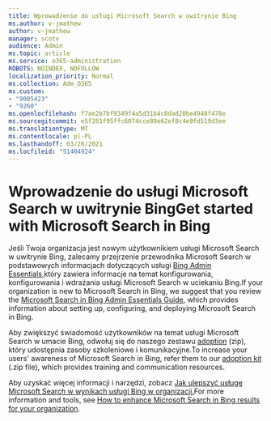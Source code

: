 ```yaml
---
title: Wprowadzenie do usługi Microsoft Search w uwitrynie Bing
ms.author: v-jmathew
author: v-jmathew
manager: scotv
audience: Admin
ms.topic: article
ms.service: o365-administration
ROBOTS: NOINDEX, NOFOLLOW
localization_priority: Normal
ms.collection: Adm_O365
ms.custom:
- "9005423"
- "9260"
ms.openlocfilehash: f7ae2b7bf9349f4a5d31b4c8dad20be4948f478e
ms.sourcegitcommit: e5f261f95ffc6074cce89e62ef8c4e9fd519d3ee
ms.translationtype: MT
ms.contentlocale: pl-PL
ms.lasthandoff: 03/26/2021
ms.locfileid: "51404924"
---
```

# <a name="get-started-with-microsoft-search-in-bing"></a><span data-ttu-id="ed7ff-102">Wprowadzenie do usługi Microsoft Search w uwitrynie Bing</span><span class="sxs-lookup"><span data-stu-id="ed7ff-102">Get started with Microsoft Search in Bing</span></span>

<span data-ttu-id="ed7ff-103">Jeśli Twoja organizacja jest nowym użytkownikiem usługi Microsoft Search w uwitrynie Bing, zalecamy przejrzenie przewodnika Microsoft Search w podstawowych informacjach dotyczących usługi [Bing Admin Essentials,](https://go.microsoft.com/fwlink/p/?linkid=2127979)który zawiera informacje na temat konfigurowania, konfigurowania i wdrażania usługi Microsoft Search w uciekaniu Bing.</span><span class="sxs-lookup"><span data-stu-id="ed7ff-103">If your organization is new to Microsoft Search in Bing, we suggest that you review the [Microsoft Search in Bing Admin Essentials Guide](https://go.microsoft.com/fwlink/p/?linkid=2127979), which provides information about setting up, configuring, and deploying Microsoft Search in Bing.</span></span>

<span data-ttu-id="ed7ff-104">Aby zwiększyć świadomość użytkowników na temat usługi Microsoft Search w umacie Bing, odwołuj się do naszego zestawu [adoption](https://go.microsoft.com/fwlink/p/?LinkID=2114710) (zip), który udostępnia zasoby szkoleniowe i komunikacyjne.</span><span class="sxs-lookup"><span data-stu-id="ed7ff-104">To increase your users' awareness of Microsoft Search in Bing, refer them to our [adoption kit](https://go.microsoft.com/fwlink/p/?LinkID=2114710) (.zip file), which provides training and communication resources.</span></span>

<span data-ttu-id="ed7ff-105">Aby uzyskać więcej informacji i narzędzi, zobacz [Jak ulepszyć usługę Microsoft Search w wynikach usługi Bing w organizacji.](https://go.microsoft.com/fwlink/?linkid=2152022)</span><span class="sxs-lookup"><span data-stu-id="ed7ff-105">For more information and tools, see [How to enhance Microsoft Search in Bing results for your organization](https://go.microsoft.com/fwlink/?linkid=2152022).</span></span>
